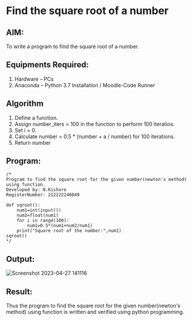 # Find the square root of a number

## AIM:
To write a program to find the square root of a number.

## Equipments Required:
1. Hardware – PCs
2. Anaconda – Python 3.7 Installation / Moodle-Code Runner

## Algorithm
1. Define a function.
2. Assign number_iters = 100 in the function to perform 100 iteratios.
3. Set i = 0.
4. Calculate  number = 0.5 * (number + a / number) for 100 iterations.
5. Return number

## Program:
```
/*
Program to find the square root for the given number(newton's method) using function.
Developed by: N.Kishore
RegisterNumber: 212222240049

def sqroot():
    num1=int(input())
    num2=float(num1)
    for i in range(100):
        num1=0.5*(num1+num2/num1)
    print("Square root of the number:",num1)
sqroot()
*/
```

## Output:

![Screenshot 2023-04-27 141116](https://user-images.githubusercontent.com/118707090/234808619-b2b5323c-cecd-4b5b-bfc6-85c355448afa.png)



## Result:
Thus the program to find the square root for the given number(newton's method) using function is written and verified using python programming.
